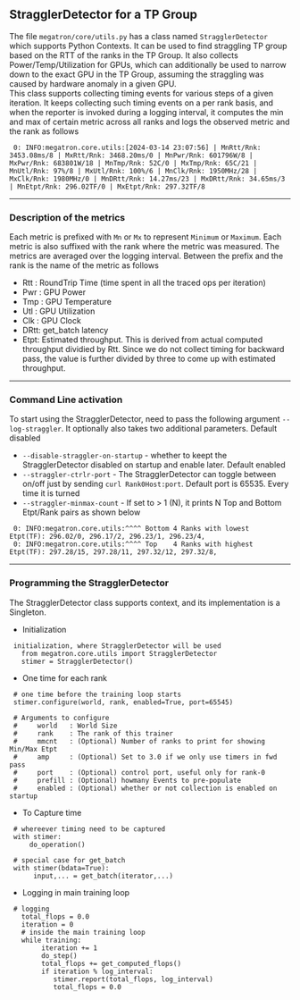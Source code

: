 ## StragglerDetector for a TP Group

The file `megatron/core/utils.py` has a class named `StragglerDetector` which supports Python Contexts.
It can be used to find straggling TP group based on the RTT of the ranks in the TP Group. It also collects
Power/Temp/Utilization for GPUs, which can additionally be used to narrow down to the exact GPU in the TP Group,
assuming the straggling was caused by hardware anomaly in a given GPU.<br>
This class supports collecting timing events for various steps of a given iteration. It
keeps collecting such timing events on a per rank basis, and when the reporter is invoked
during a logging interval, it computes the min and max of certain metric across all
ranks and logs the observed metric and the rank as follows

```
 0: INFO:megatron.core.utils:[2024-03-14 23:07:56] | MnRtt/Rnk: 3453.08ms/8 | MxRtt/Rnk: 3468.20ms/0 | MnPwr/Rnk: 601796W/8 | MxPwr/Rnk: 683801W/18 | MnTmp/Rnk: 52C/0 | MxTmp/Rnk: 65C/21 | MnUtl/Rnk: 97%/8 | MxUtl/Rnk: 100%/6 | MnClk/Rnk: 1950MHz/28 | MxClk/Rnk: 1980MHz/0 | MnDRtt/Rnk: 14.27ms/23 | MxDRtt/Rnk: 34.65ms/3 | MnEtpt/Rnk: 296.02TF/0 | MxEtpt/Rnk: 297.32TF/8
```
<hr>

### Description of the metrics

Each metric is prefixed with `Mn` or `Mx` to represent `Minimum` or `Maximum`. Each metric is also suffixed with the rank where the metric was measured. The metrics are averaged over the logging interval. Between the prefix and the rank is the name of the metric as follows

- Rtt : RoundTrip Time (time spent in all the traced ops per iteration)
- Pwr : GPU Power
- Tmp : GPU Temperature
- Utl : GPU Utilization
- Clk : GPU Clock
- DRtt: get_batch latency
- Etpt: Estimated throughput. This is derived from actual computed throughput dividied by Rtt. Since we do not collect timing for backward pass, the value is further divided by three to come up with estimated throughput. 
<hr>

### Command Line activation
To start using the StragglerDetector, need to pass the following argument `--log-straggler`. It optionally also takes two additional parameters. Default disabled
- `--disable-straggler-on-startup` - whether to keept the StragglerDetector disabled on startup and enable later. Default enabled
- `--straggler-ctrlr-port` - The StragglerDetector can toggle between on/off just by sending `curl Rank0Host:port`. Default port is 65535. Every time it is turned 
- `--straggler-minmax-count` - If set to > 1 (N), it prints N Top and Bottom Etpt/Rank pairs as shown below
```
 0: INFO:megatron.core.utils:^^^^ Bottom 4 Ranks with lowest  Etpt(TF): 296.02/0, 296.17/2, 296.23/1, 296.23/4,
 0: INFO:megatron.core.utils:^^^^ Top    4 Ranks with highest Etpt(TF): 297.28/15, 297.28/11, 297.32/12, 297.32/8,
```
<hr>

### Programming the StragglerDetector
The StragglerDetector class supports context, and its implementation is a Singleton.
- Initialization 

```
 initialization, where StragglerDetector will be used
   from megatron.core.utils import StragglerDetector
   stimer = StragglerDetector()
```

- One time for each rank

```
 # one time before the training loop starts
 stimer.configure(world, rank, enabled=True, port=65545)

 # Arguments to configure 
 #     world   : World Size
 #     rank    : The rank of this trainer
 #     mmcnt   : (Optional) Number of ranks to print for showing Min/Max Etpt
 #     amp     : (Optional) Set to 3.0 if we only use timers in fwd pass
 #     port    : (Optional) control port, useful only for rank-0
 #     prefill : (Optional) howmany Events to pre-populate
 #     enabled : (Optional) whether or not collection is enabled on startup
```

- To Capture time

```
 # whereever timing need to be captured
 with stimer:
     do_operation()

 # special case for get_batch
 with stimer(bdata=True):
      input,... = get_batch(iterator,...)
```

- Logging in main training loop

```
 # logging
   total_flops = 0.0
   iteration = 0
   # inside the main training loop
   while training:
        iteration += 1
        do_step()
        total_flops += get_computed_flops()
        if iteration % log_interval:
           stimer.report(total_flops, log_interval)
           total_flops = 0.0
```
